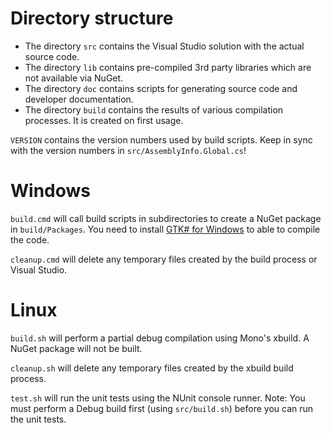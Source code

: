 Directory structure
===================

- The directory `src` contains the Visual Studio solution with the actual source code.
- The directory `lib` contains pre-compiled 3rd party libraries which are not available via NuGet.
- The directory `doc` contains scripts for generating source code and developer documentation.
- The directory `build` contains the results of various compilation processes. It is created on first usage.

`VERSION` contains the version numbers used by build scripts.
Keep in sync with the version numbers in `src/AssemblyInfo.Global.cs`!



Windows
=======

`build.cmd` will call build scripts in subdirectories to create a NuGet package in `build/Packages`.
You need to install [GTK# for Windows](http://download.xamarin.com/GTKforWindows/Windows/gtk-sharp-2.12.25.msi) to able to compile the code.

`cleanup.cmd` will delete any temporary files created by the build process or Visual Studio.



Linux
=====

`build.sh` will perform a partial debug compilation using Mono's xbuild. A NuGet package will not be built.

`cleanup.sh` will delete any temporary files created by the xbuild build process.

`test.sh` will run the unit tests using the NUnit console runner.
Note: You must perform a Debug build first (using `src/build.sh`) before you can run the unit tests.